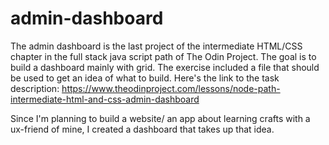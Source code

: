 # admin-dashboard

The admin dashboard is the last project of the intermediate HTML/CSS chapter in the full stack java script path of The Odin Project. The goal is to build a dashboard mainly with grid. The exercise included a file that should be used to get an idea of what to build. Here's the link to the task description: https://www.theodinproject.com/lessons/node-path-intermediate-html-and-css-admin-dashboard

Since I'm planning to build a website/ an app about learning crafts with a ux-friend of mine, I created a dashboard that takes up that idea. 
